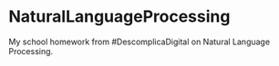 # NaturalLanguageProcessing
My school homework from #DescomplicaDigital on Natural Language Processing.
